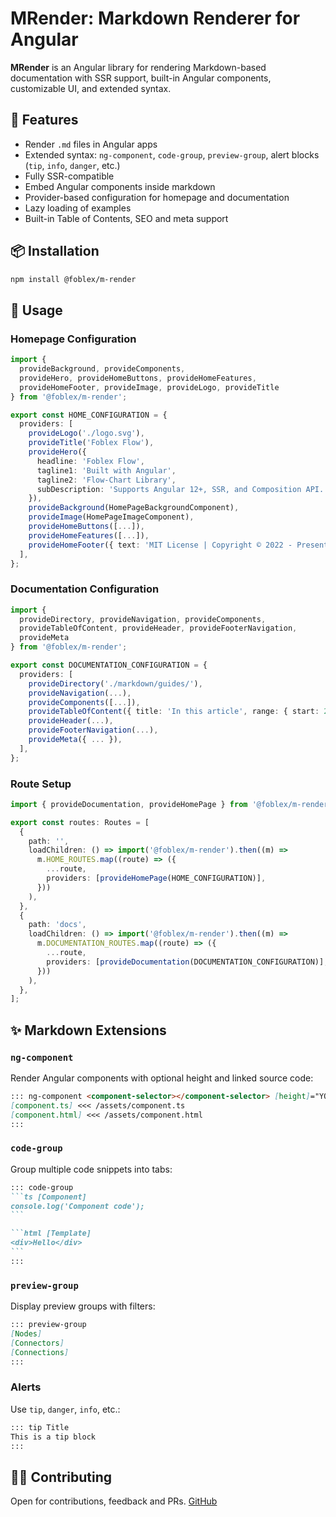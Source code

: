 ﻿# MRender: Markdown Renderer for Angular

**MRender** is an Angular library for rendering Markdown-based documentation with SSR support, built-in Angular components, customizable UI, and extended syntax.

## 🚀 Features

* Render `.md` files in Angular apps
* Extended syntax: `ng-component`, `code-group`, `preview-group`, alert blocks (`tip`, `info`, `danger`, etc.)
* Fully SSR-compatible
* Embed Angular components inside markdown
* Provider-based configuration for homepage and documentation
* Lazy loading of examples
* Built-in Table of Contents, SEO and meta support

## 📦 Installation

```bash
npm install @foblex/m-render
```

## 🧩 Usage

### Homepage Configuration

```ts
import {
  provideBackground, provideComponents,
  provideHero, provideHomeButtons, provideHomeFeatures,
  provideHomeFooter, provideImage, provideLogo, provideTitle
} from '@foblex/m-render';

export const HOME_CONFIGURATION = {
  providers: [
    provideLogo('./logo.svg'),
    provideTitle('Foblex Flow'),
    provideHero({
      headline: 'Foblex Flow',
      tagline1: 'Built with Angular',
      tagline2: 'Flow-Chart Library',
      subDescription: 'Supports Angular 12+, SSR, and Composition API.',
    }),
    provideBackground(HomePageBackgroundComponent),
    provideImage(HomePageImageComponent),
    provideHomeButtons([...]),
    provideHomeFeatures([...]),
    provideHomeFooter({ text: 'MIT License | Copyright © 2022 - Present' }),
  ],
};
```

### Documentation Configuration

```ts
import {
  provideDirectory, provideNavigation, provideComponents,
  provideTableOfContent, provideHeader, provideFooterNavigation,
  provideMeta
} from '@foblex/m-render';

export const DOCUMENTATION_CONFIGURATION = {
  providers: [
    provideDirectory('./markdown/guides/'),
    provideNavigation(...),
    provideComponents([...]),
    provideTableOfContent({ title: 'In this article', range: { start: 2, end: 6 } }),
    provideHeader(...),
    provideFooterNavigation(...),
    provideMeta({ ... }),
  ],
};
```

### Route Setup

```ts
import { provideDocumentation, provideHomePage } from '@foblex/m-render';

export const routes: Routes = [
  {
    path: '',
    loadChildren: () => import('@foblex/m-render').then((m) =>
      m.HOME_ROUTES.map((route) => ({
        ...route,
        providers: [provideHomePage(HOME_CONFIGURATION)],
      }))
    ),
  },
  {
    path: 'docs',
    loadChildren: () => import('@foblex/m-render').then((m) =>
      m.DOCUMENTATION_ROUTES.map((route) => ({
        ...route,
        providers: [provideDocumentation(DOCUMENTATION_CONFIGURATION)],
      }))
    ),
  },
];
```

## ✨ Markdown Extensions

### `ng-component`

Render Angular components with optional height and linked source code:

```markdown
::: ng-component <component-selector></component-selector> [height]="YOUR EXAMPLE HEIGHT"
[component.ts] <<< /assets/component.ts
[component.html] <<< /assets/component.html
:::
```

### `code-group`

Group multiple code snippets into tabs:

````markdown
::: code-group
```ts [Component]
console.log('Component code');
```

```html [Template]
<div>Hello</div>
```
:::
````

### `preview-group`

Display preview groups with filters:

```markdown
::: preview-group
[Nodes]
[Connectors]
[Connections]
:::
```

### Alerts

Use `tip`, `danger`, `info`, etc.:

```markdown
::: tip Title
This is a tip block
:::
```

## 🧑‍💻 Contributing

Open for contributions, feedback and PRs. [GitHub](https://github.com/Foblex/m-render)



